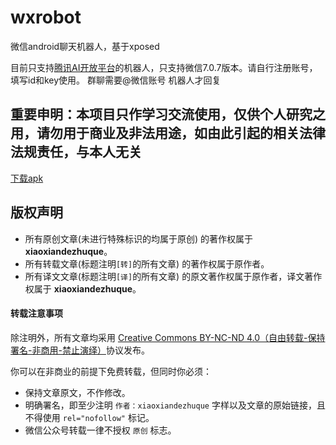 # wxrobot
微信android聊天机器人，基于xposed

目前只支持[腾讯AI开放平台](https://ai.qq.com/)的机器人，只支持微信7.0.7版本。请自行注册账号，填写id和key使用。
群聊需要@微信账号  机器人才回复


## 重要申明：本项目只作学习交流使用，仅供个人研究之用，请勿用于商业及非法用途，如由此引起的相关法律法规责任，与本人无关

[下载apk](/app/release/app-release.apk)


## 版权声明

* 所有原创文章(未进行特殊标识的均属于原创) 的著作权属于 **xiaoxiandezhuque**。
* 所有转载文章(标题注明`[转]`的所有文章) 的著作权属于原作者。
* 所有译文文章(标题注明`[译]`的所有文章) 的原文著作权属于原作者，译文著作权属于 **xiaoxiandezhuque**。

#### 转载注意事项

除注明外，所有文章均采用 [Creative Commons BY-NC-ND 4.0（自由转载-保持署名-非商用-禁止演绎）](http://creativecommons.org/licenses/by-nc-nd/4.0/deed.zh)协议发布。

你可以在非商业的前提下免费转载，但同时你必须：

* 保持文章原文，不作修改。
* 明确署名，即至少注明 `作者：xiaoxiandezhuque` 字样以及文章的原始链接，且不得使用 `rel="nofollow"` 标记。
* 微信公众号转载一律不授权 `原创` 标志。
